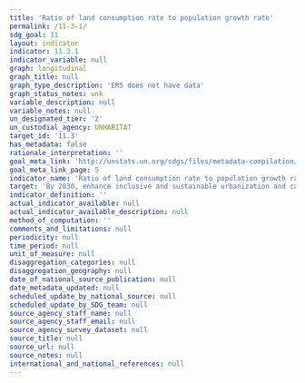 ```yaml
---
title: 'Ratio of land consumption rate to population growth rate'
permalink: /11-3-1/
sdg_goal: 11
layout: indicator
indicator: 11.3.1
indicator_variable: null
graph: longitudinal
graph_title: null
graph_type_description: 'ERS does not have data'
graph_status_notes: unk
variable_description: null
variable_notes: null
un_designated_tier: '2'
un_custodial_agency: UNHABITAT
target_id: '11.3'
has_metadata: false
rationale_interpretation: ''
goal_meta_link: 'http://unstats.un.org/sdgs/files/metadata-compilation/Metadata-Goal-11.pdf'
goal_meta_link_page: 5
indicator_name: 'Ratio of land consumption rate to population growth rate'
target: 'By 2030, enhance inclusive and sustainable urbanization and capacity for participatory, integrated and sustainable human settlement planning and management in all countries.'
indicator_definition: ''
actual_indicator_available: null
actual_indicator_available_description: null
method_of_computation: ''
comments_and_limitations: null
periodicity: null
time_period: null
unit_of_measure: null
disaggregation_categories: null
disaggregation_geography: null
date_of_national_source_publication: null
date_metadata_updated: null
scheduled_update_by_national_source: null
scheduled_update_by_SDG_team: null
source_agency_staff_name: null
source_agency_staff_email: null
source_agency_survey_dataset: null
source_title: null
source_url: null
source_notes: null
international_and_national_references: null
---
```

